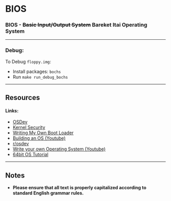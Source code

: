# BIOS
### BIOS - ~~Basic Input/Output System~~ Bareket Itai Operating System

---

### Debug:

To Debug `floppy.img`:
* Install packages: `bochs`
* Run `make run_debug_bochs`

---

## Resources
#### Links:
- [OSDev](https://wiki.osdev.org/)
- [Kernel Security](https://pwn.college/system-security/kernel-security)
- [Writing My Own Boot Loader](https://dev.to/frosnerd/writing-my-own-boot-loader-3mld)
- [Building an OS (Youtube)](https://www.youtube.com/watch?v=F3XiH78erNM)
- [r/osdev](https://www.reddit.com/r/osdev/)
- [Write your own Operating System (Youtube)](https://www.youtube.com/playlist?list=PLHh55M_Kq4OApWScZyPl5HhgsTJS9MZ6M)
- [64bit OS Tutorial](https://github.com/gmarino2048/64bit-os-tutorial)

---

## Notes

- **Please ensure that all text is properly capitalized according to standard English grammar rules.**

